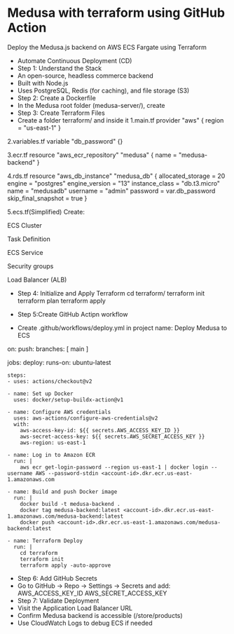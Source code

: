 # Medusa with terraform using GitHub Action
Deploy the Medusa.js backend on AWS ECS Fargate using Terraform
+ Automate Continuous Deployment (CD)
+  Step 1: Understand the Stack
+   An open-source, headless commerce backend
+   Built with Node.js
+   Uses PostgreSQL, Redis (for caching), and file storage (S3)
+ Step 2:  Create a Dockerfile
+ In the Medusa root folder (medusa-server/), create
+ Step 3: Create Terraform Files
+ Create a folder terraform/ and inside it
1.main.tf
  provider "aws" {
  region = "us-east-1"
}

2.variables.tf
variable "db_password" {}

3.ecr.tf
resource "aws_ecr_repository" "medusa" {
  name = "medusa-backend"
}

4.rds.tf
resource "aws_db_instance" "medusa_db" {
  allocated_storage    = 20
  engine               = "postgres"
  engine_version       = "13"
  instance_class       = "db.t3.micro"
  name                 = "medusadb"
  username             = "admin"
  password             = var.db_password
  skip_final_snapshot  = true
}

5.ecs.tf(Simplified)
  Create:

ECS Cluster

Task Definition

ECS Service

Security groups

Load Balancer (ALB)

+ Step 4: Initialize and Apply Terraform
  cd terraform/
terraform init
terraform plan
terraform apply

+ Step 5:Create GitHub Actipn workflow
+ Create .github/workflows/deploy.yml in  project
  name: Deploy Medusa to ECS

on:
  push:
    branches: [ main ]

jobs:
  deploy:
    runs-on: ubuntu-latest

    steps:
    - uses: actions/checkout@v2

    - name: Set up Docker
      uses: docker/setup-buildx-action@v1

    - name: Configure AWS credentials
      uses: aws-actions/configure-aws-credentials@v2
      with:
        aws-access-key-id: ${{ secrets.AWS_ACCESS_KEY_ID }}
        aws-secret-access-key: ${{ secrets.AWS_SECRET_ACCESS_KEY }}
        aws-region: us-east-1

    - name: Log in to Amazon ECR
      run: |
        aws ecr get-login-password --region us-east-1 | docker login --username AWS --password-stdin <account-id>.dkr.ecr.us-east-1.amazonaws.com

    - name: Build and push Docker image
      run: |
        docker build -t medusa-backend .
        docker tag medusa-backend:latest <account-id>.dkr.ecr.us-east-1.amazonaws.com/medusa-backend:latest
        docker push <account-id>.dkr.ecr.us-east-1.amazonaws.com/medusa-backend:latest

    - name: Terraform Deploy
      run: |
        cd terraform
        terraform init
        terraform apply -auto-approve

+ Step 6: Add GitHub Secrets
+ Go to GitHub → Repo → Settings → Secrets and add:
AWS_ACCESS_KEY_ID
AWS_SECRET_ACCESS_KEY
+ Step 7: Validate Deployment
+ Visit the Application Load Balancer URL
+ Confirm Medusa backend is accessible (/store/products)
+ Use CloudWatch Logs to debug ECS if needed





